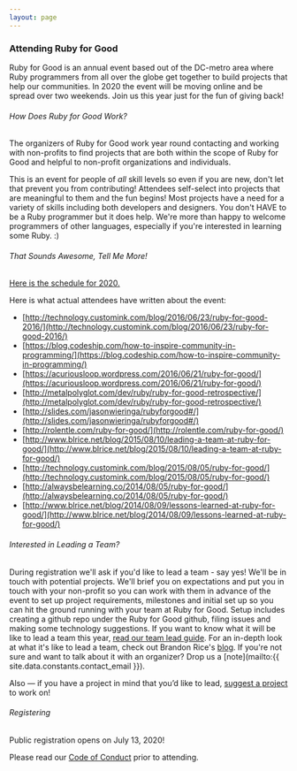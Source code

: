 ```yaml
---
layout: page
---
```

### Attending Ruby for Good

 Ruby for Good is an annual event based out of the DC-metro area where Ruby programmers from all over the globe get together to build projects that help our communities. In 2020 the event will be moving online and be spread over two weekends. Join us this year just for the fun of giving back!

###### How Does Ruby for Good Work?

The organizers of Ruby for Good work year round contacting and working with non-profits to find projects that are both within the scope of Ruby for Good and helpful to non-profit organizations and individuals.

This is an event for people of *all* skill levels so even if you are new, don't let that prevent you from contributing! Attendees self-select into projects that are meaningful to them and the fun begins! Most projects have a need for a variety of skills including both developers and designers. You don't HAVE to be a Ruby programmer but it does help. We're more than happy to welcome programmers of other languages, especially if you're interested in learning some Ruby. :)

###### That Sounds Awesome, Tell Me More!

[Here is the schedule for 2020.](/2020.html)

Here is what actual attendees have written about the event:

* [http://technology.customink.com/blog/2016/06/23/ruby-for-good-2016/](http://technology.customink.com/blog/2016/06/23/ruby-for-good-2016/)
* [https://blog.codeship.com/how-to-inspire-community-in-programming/](https://blog.codeship.com/how-to-inspire-community-in-programming/)
* [https://acuriousloop.wordpress.com/2016/06/21/ruby-for-good/](https://acuriousloop.wordpress.com/2016/06/21/ruby-for-good/)
* [http://metalpolyglot.com/dev/ruby/ruby-for-good-retrospective/](http://metalpolyglot.com/dev/ruby/ruby-for-good-retrospective/)
* [http://slides.com/jasonwieringa/rubyforgood#/](http://slides.com/jasonwieringa/rubyforgood#/)
* [http://rolentle.com/ruby-for-good/](http://rolentle.com/ruby-for-good/)
* [http://www.blrice.net/blog/2015/08/10/leading-a-team-at-ruby-for-good/](http://www.blrice.net/blog/2015/08/10/leading-a-team-at-ruby-for-good/)
* [http://technology.customink.com/blog/2015/08/05/ruby-for-good/](http://technology.customink.com/blog/2015/08/05/ruby-for-good/)
* [http://alwaysbelearning.co/2014/08/05/ruby-for-good/](http://alwaysbelearning.co/2014/08/05/ruby-for-good/)
* [http://www.blrice.net/blog/2014/08/09/lessons-learned-at-ruby-for-good/](http://www.blrice.net/blog/2014/08/09/lessons-learned-at-ruby-for-good/)

###### Interested in Leading a Team?

During registration we'll ask if you'd like to lead a team - say yes! We'll be in touch with potential projects. We'll brief you on expectations and put you in touch with your non-profit so you can work with them in advance of the event to set up project requirements, milestones and initial set up so you can hit the ground running with your team at Ruby for Good. Setup includes creating a github repo under the Ruby for Good github, filing issues and making some technology suggestions. If you want to know what it will be like to lead a team this year, [read our team lead guide](/team-leads.html). For an in-depth look at what it's like to lead a team, check out Brandon Rice's [blog](http://www.blrice.net/blog/2015/08/10/leading-a-team-at-ruby-for-good/). If you're not sure and want to talk about it with an organizer? Drop us a [note](mailto:{{ site.data.constants.contact_email }}).

Also — if you have a project in mind that you’d like to lead, [suggest a project](/submit-project.html) to work on!

###### Registering

Public registration opens on July 13, 2020!

<!--Tickets go on sale April 4, 2016.

During registration we ask if there's anything else you'd like us to know.  You can use this section to indicate that you'd like to room with a partner or friend who is also attending.  We will be sure to accommodate this when making the room assignments

Each year we offer a limited number of scholarship tickets but are unable to provide transportation funds. Criteria for selection includes the ability to get to the DC-area on your own, a documented financial need, and a short essay. Apply for a scholarship [here](https://docs.google.com/forms/d/1M3PJepMOZcqUcIN81Ju7YEeXpQKhYWnSWnmgeZTX33w/viewform#start=openform).-->

Please read our [Code of Conduct](/coc.html) prior to attending.
